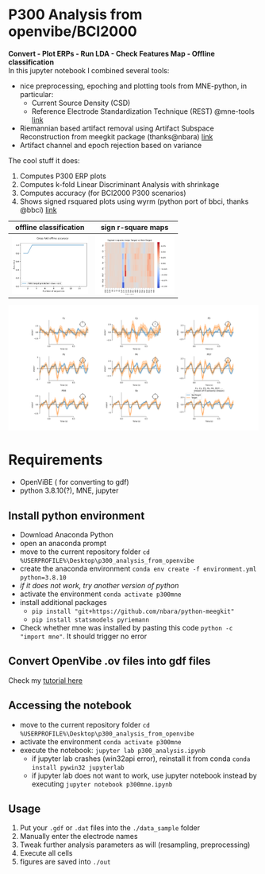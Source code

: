 # P300 Analysis from openvibe/BCI2000
**Convert - Plot ERPs - Run LDA  - Check Features Map - Offline classification**\
In this jupyter notebook I combined several tools:
- nice preprocessing, epoching and plotting tools from MNE-python, in particular:
  - Current Source Density (CSD)
  - Reference Electrode Standardization Technique (REST) @mne-tools [link](https://github.com/mne-tools/mne-python)
- Riemannian based artifact removal using Artifact Subspace Reconstruction from meegkit package (thanks@nbara) [link](https://github.com/nbara/python-meegkit) 
- Artifact channel and epoch rejection based on variance

The cool stuff it does:
1. Computes P300 ERP plots
2. Computes k-fold Linear Discriminant Analysis with shrinkage
3. Computes accuracy (for BCI2000 P300 scenarios)
4. Shows signed rsquared plots using wyrm (python port of bbci, thanks @bbci) [link](https://github.com/bbci/wyrm) 



|                    offline classification                    | sign r-square maps                                           |
| :----------------------------------------------------------: | ------------------------------------------------------------ |
| <img src="./img/kfold_accuracy.png" alt="Analysis_P300" style="zoom:15%;" /> | <img src="./img/signed_rsquare.png" alt="Analysis_P300" style="zoom:25%;" /> |

<img src="./img/8ch_output.png" alt="Analysis_P300" style="zoom:50%;" />

# Requirements

- OpenViBE ( for converting to gdf)
- python 3.8.10(?), MNE, jupyter

## Install python environment

- Download Anaconda Python
- open an anaconda prompt
- move to the current repository folder `cd %USERPROFILE%\Desktop\p300_analysis_from_openvibe`
- create the anaconda environment `conda env create -f environment.yml python=3.8.10`
- *if it does not work, try another version of python*
- activate the environment `conda activate p300mne`
- install additional packages 
  - `pip install "git+https://github.com/nbara/python-meegkit"`
  - `pip install statsmodels pyriemann`
- Check whether mne was installed by pasting this code `python -c "import mne"`. It should trigger no error



## Convert OpenVibe .ov files into gdf files

Check my [tutorial here](https://github.com/lokinou/openvibe_to_gdf_tutorial)

## Accessing the notebook

- move to the current repository folder `cd %USERPROFILE%\Desktop\p300_analysis_from_openvibe`
- activate the environment `conda activate p300mne`
- execute the notebook: `jupyter lab p300_analysis.ipynb`
  - if jupyter lab crashes (win32api error), reinstall it from conda `conda install pywin32 jupyterlab`
  - if jupyter lab does not want to work, use jupyter notebook instead by executing `jupyter notebook p300mne.ipynb`

## Usage

1. Put your `.gdf` or `.dat` files into the `./data_sample` folder
2. Manually enter the electrode names
3. Tweak further analysis parameters as will (resampling, preprocessing)
4. Execute all cells
5. figures are saved into `./out`

